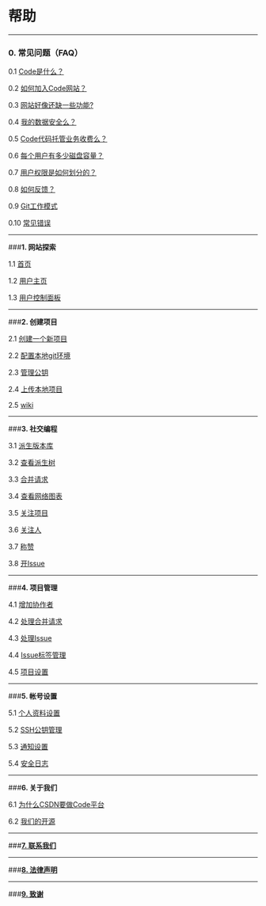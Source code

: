 # **帮助**

----------

### **0. 常见问题（FAQ）**

0.1 [Code是什么？](/help/CSDN_Code/code_support/FAQ_0_1 "Code是什么？")

0.2 [如何加入Code网站？](/help/CSDN_Code/code_support/FAQ_0_2 "如何加入Code网站？")

0.3 [网站好像还缺一些功能?](/help/CSDN_Code/code_support/FAQ_0_3 "网站好像还缺一些功能?")

0.4 [我的数据安全么？](/help/CSDN_Code/code_support/FAQ_0_4 "我的数据安全么")

0.5 [Code代码托管业务收费么？](/help/CSDN_Code/code_support/FAQ_0_5 "Code代码托管业务收费么?")

0.6 [每个用户有多少磁盘容量？](/help/CSDN_Code/code_support/FAQ_0_6 "每个用户有多少磁盘容量?")

0.7 [用户权限是如何划分的？](/help/CSDN_Code/code_support/FAQ_0_6 "用户权限是如何划分的？")

0.8 [如何反馈？](/help/CSDN_Code/code_support/FAQ_0_8 "如何提交错误报告？")

0.9 [Git工作模式](/help/CSDN_Code/code_support/FAQ_0_9 "Git工作模式")

0.10 [常见错误](/help/CSDN_Code/code_support/FAQ_0_10 "常见错误")

----------

###**1. 网站探索**

1.1 [首页](/help/CSDN_Code/code_support/FAQ_1_1 "首页")

1.2 [用户主页](/help/CSDN_Code/code_support/FAQ_1_7 "用户主页")

1.3 [用户控制面板](/help/CSDN_Code/code_support/FAQ_1_8 "用户控制面板")

----------

###**2. 创建项目**

2.1 [创建一个新项目](/help/CSDN_Code/code_support/FAQ_2_1 "创建一个新项目")

2.2 [配置本地git环境](/help/CSDN_Code/code_support/FAQ_2_2 "配置本地git环境")

2.3 [管理公钥](/help/CSDN_Code/code_support/FAQ_2_3 "管理公钥")

2.4 [上传本地项目](/help/CSDN_Code/code_support/FAQ_2_4 "上传本地项目")

2.5 [wiki](/help/CSDN_Code/code_support/FAQ_2_5 "wiki")

----------

###**3. 社交编程**

3.1 [派生版本库](/help/CSDN_Code/code_support/FAQ_3_1 "派生版本库")

3.2 [查看派生树](/help/CSDN_Code/code_support/FAQ_3_2 "查看派生树")

3.3 [合并请求](/help/CSDN_Code/code_support/FAQ_3_3 "合并请求")

3.4 [查看网络图表](/help/CSDN_Code/code_support/FAQ_3_4 "查看网络图表")

3.5 [关注项目](/help/CSDN_Code/code_support/FAQ_3_5 "关注项目")

3.6 [关注人](/help/CSDN_Code/code_support/FAQ_3_6 "关注人")

3.7 [称赞](/help/CSDN_Code/code_support/FAQ_3_7 "称赞")

3.8 [开Issue](/help/CSDN_Code/code_support/FAQ_3_8 "开Issue")

----------

###**4. 项目管理**

4.1 [增加协作者](/help/CSDN_Code/code_support/FAQ_4_1 "增加协作者")

4.2 [处理合并请求](/help/CSDN_Code/code_support/FAQ_4_2 "处理合并请求")

4.3 [处理Issue](/help/CSDN_Code/code_support/FAQ_4_3 "处理Issue")

4.4 [Issue标签管理](/help/CSDN_Code/code_support/FAQ_4_4 "Issue标签管理")

4.5 [项目设置](/help/CSDN_Code/code_support/FAQ_4_5 "项目设置")

----------

###**5. 帐号设置**

5.1 [个人资料设置](/help/CSDN_Code/code_support/FAQ_5_1 "个人资料设置")

5.2 [SSH公钥管理](/help/CSDN_Code/code_support/FAQ_5_2 "SSH公钥管理")

5.3 [通知设置](/help/CSDN_Code/code_support/FAQ_5_3 "通知设置")

5.4 [安全日志](/help/CSDN_Code/code_support/FAQ_5_4 "安全日志")

----------

###**6. 关于我们**

6.1 [为什么CSDN要做Code平台](/help/CSDN_Code/code_support/FAQ_6_1 "为什么CSDN要做Code平台")

6.2 [我们的开源](/help/CSDN_Code/code_support/FAQ_6_4 "我们的开源")

----------

###**[7. 联系我们](/help/CSDN_Code/code_support/FAQ_7 "联系我们")**

----------

###**[8. 法律声明](/help/CSDN_Code/code_support/FAQ_8 "法律声明")**

----------

###**[9. 致谢](/help/CSDN_Code/code_support/FAQ_9 "致谢")**
